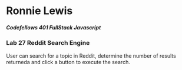 # Ronnie Lewis 
##### Codefellows 401 FullStack Javascript
### Lab 27 Reddit Search Engine


User can search for a topic in Reddit, determine the number of results returneda and click a button to execute the search.